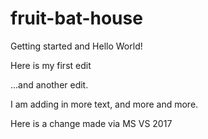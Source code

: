 # fruit-bat-house
Getting started and Hello World!

Here is my first edit

...and another edit.

I am adding in more text, and more and more.

Here is a change made via MS VS 2017
